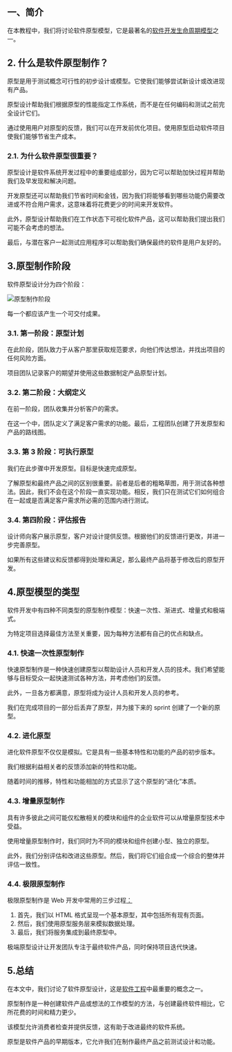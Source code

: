 ## 一、简介

在本教程中，我们将讨论软件原型模型，它是最著名的[软件开发生命周期模型](https://www.baeldung.com/cs/waterfall)之一。

## 2. 什么是软件原型制作？

原型是用于测试概念可行性的初步设计或模型。它使我们能够尝试新设计或改进现有产品。

原型设计帮助我们根据原型的性能指定工作系统，而不是在任何编码和测试之前完全设计它们。

通过使用用户对原型的反馈，我们可以在开发前优化项目。使用原型启动软件项目使我们能够节省生产成本。

### 2.1. 为什么软件原型很重要？

原型设计是软件系统开发过程中的重要组成部分，因为它可以帮助加快过程并帮助我们及早发现和解决问题。

开发原型还可以帮助我们节省时间和金钱，因为我们将能够看到哪些功能仍需要改进或不符合用户需求，这意味着将花费更少的时间来开发软件。

此外，原型设计帮助我们在工作状态下可视化软件产品，这可以帮助我们提出我们可能不会考虑的想法。

最后，与潜在客户一起测试应用程序可以帮助我们确保最终的软件是用户友好的。

## 3.原型制作阶段

软件原型设计分为四个阶段：

![原型制作阶段](https://www.baeldung.com/wp-content/uploads/sites/4/2023/03/Phases-of-Prototyping-1.png)

每一个都应该产生一个可交付成果。

### 3.1. 第一阶段：原型计划

在此阶段，团队致力于从客户那里获取规范要求，向他们传达想法，并找出项目的任何风险方面。

项目团队记录客户的期望并使用这些数据制定产品原型计划。

### 3.2. 第二阶段：大纲定义

在前一阶段，团队收集并分析客户的需求。

在这一个中，团队定义了满足客户需求的功能。最后，工程团队创建了开发原型和产品的路线图。

### 3.3. 第 3 阶段：可执行原型

我们在此步骤中开发原型。目标是快速完成原型。

了解原型和最终产品之间的区别很重要。前者是后者的粗略草图，用于测试各种想法。因此，我们不会在这个阶段一直实现功能。相反，我们只在测试它们如何组合在一起或是否满足客户需求所必需的范围内进行测试。

### 3.4. 第四阶段：评估报告

设计师向客户展示原型，客户对设计提供反馈。根据他们的反馈进行更改，并进一步完善原型。

如果所有这些建议和反馈都得到处理和满足，那么最终产品将基于修改后的原型开发。

## 4.原型模型的类型

软件开发中有四种不同类型的原型制作模型：快速一次性、渐进式、增量式和极端式。

为特定项目选择最佳方法至关重要，因为每种方法都有自己的优点和缺点。

### 4.1. 快速一次性原型制作

快速原型制作是一种快速创建原型以帮助设计人员和开发人员的技术。我们希望能够与目标受众一起快速测试各种方法，并考虑他们的反馈。

此外，一旦各方都满意，原型将成为设计人员和开发人员的参考。

我们在完成项目的一部分后丢弃了原型，并为接下来的 sprint 创建了一个新的原型。

### 4.2. 进化原型

进化软件原型不仅仅是模拟。它是具有一些基本特性和功能的产品的初步版本。

我们根据利益相关者的反馈添加新的特性和功能。

随着时间的推移，特性和功能相加的方式显示了这个原型的“进化”本质。

### 4.3. 增量原型制作

具有许多彼此之间可能仅松散相关的模块和组件的企业软件可以从增量原型技术中受益。

使用增量原型制作时，我们同时为不同的模块和组件创建小型、独立的原型。

此外，我们分别评估和改进这些原型。然后，我们将它们组合成一个综合的整体并评估一致性。

### 4.4. 极限原型制作

极限原型制作是 Web 开发中常用的三步过程[：](https://www.baeldung.com/cs/front-end-vs-back-end-development)

1.  首先，我们以 HTML 格式呈现一个基本原型，其中包括所有现有页面。
2.  然后，我们使用原型服务层来模拟数据处理。
3.  最后，我们将服务集成到最终原型中。

极端原型设计让开发团队专注于最终软件产品，同时保持项目迭代快速。

## 5.总结

在本文中，我们讨论了软件原型设计，这是[软件工程](https://www.baeldung.com/cs/agile-programming)中最重要的概念之一。

原型制作是一种创建软件产品或想法的工作模型的方法，与创建最终软件相比，它所花费的时间和精力更少。

该模型允许消费者检查并提供反馈，这有助于改进最终的软件系统。

原型是软件产品的早期版本，它允许我们在制作最终产品之前测试设计和功能。